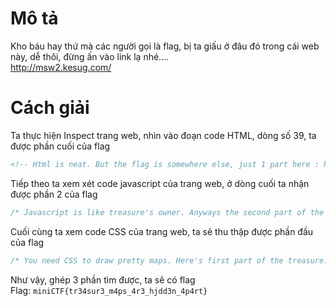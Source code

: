 # Mô tả
Kho báu hay thứ mà các người gọi là flag, bị ta giấu ở đâu đó trong cái web này, dễ thôi, đừng ấn vào link lạ nhé....<br>
http://msw2.kesug.com/
# Cách giải
Ta thực hiện Inspect trang web, nhìn vào đoạn code HTML, dòng số 39, ta được phần cuối của flag<br>
```html
<!-- Html is neat. But the flag is somewhere else, just 1 part here : hjdd3n_4p4rt}, try to find others! (>.o)-->
```
Tiếp theo ta xem xét code javascript của trang web, ở dòng cuối ta nhận được phần 2 của flag<br>
```js
/* Javascript is like treasure's owner. Anyways the second part of the treasure is here: r3_m4ps_4r3_ */
```
Cuối cùng ta xem code CSS của trang web, ta sẽ thu thập được phần đầu của flag<br>
```css
/* You need CSS to draw pretty maps. Here's first part of the treasure: miniCTF{tr34su */
```
Như vậy, ghép 3 phần tìm được, ta sẽ có flag<br>
Flag: ```miniCTF{tr34sur3_m4ps_4r3_hjdd3n_4p4rt}```
